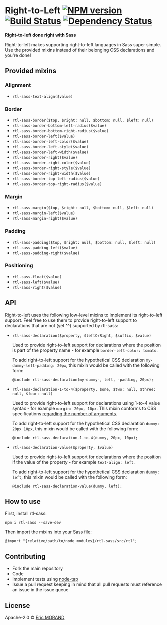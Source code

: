 # Right-to-Left [![NPM version][npm-image]][npm-url] [![Build Status][travis-image]][travis-url] [![Dependency Status][daviddm-image]][daviddm-url]

**Right-to-left done right with Sass**

Right-to-left makes supporting right-to-left languages in Sass super simple. Use the provided mixins instead of their belonging CSS declarations and you're done!

## Provided mixins

### Alignment

* `rtl-sass-text-align($value)`

### Border

* `rtl-sass-border($top, $right: null, $bottom: null, $left: null)`
* `rtl-sass-border-bottom-left-radius($value)`
* `rtl-sass-border-bottom-right-radius($value)`
* `rtl-sass-border-left($value)`
* `rtl-sass-border-left-color($value)`
* `rtl-sass-border-left-style($value)`
* `rtl-sass-border-left-width($value)`
* `rtl-sass-border-right($value)`
* `rtl-sass-border-right-color($value)`
* `rtl-sass-border-right-style($value)`
* `rtl-sass-border-right-width($value)`
* `rtl-sass-border-top-left-radius($value)`
* `rtl-sass-border-top-right-radius($value)`

### Margin

* `rtl-sass-margin($top, $right: null, $bottom: null, $left: null)`
* `rtl-sass-margin-left($value)`
* `rtl-sass-margin-right($value)`

### Padding

* `rtl-sass-padding($top, $right: null, $bottom: null, $left: null)`
* `rtl-sass-padding-left($value)`
* `rtl-sass-padding-right($value)`

### Positioning

* `rtl-sass-float($value)`
* `rtl-sass-left($value)` 
* `rtl-sass-right($value)`

## API

Right-to-left uses the following low-level mixins to implement its right-to-left support. Feel free to use them to provide right-to-left support to declarations that are not (yet ^^) supported by rtl-sass:

* `rtl-sass-declaration($property, $leftOrRight, $suffix, $value)`
    
   Used to provide right-to-left support for declarations where the position is part of the property name - for example `border-left-color: tomato`.
   
   To add right-to-left support for the hypothetical CSS declaration `my-dummy-left-padding: 20px`, this mixin would be called with the following form:
   
   `@include rtl-sass-declaration(my-dummy-, left, -padding, 20px);`
      
* `rtl-sass-declaration-1-to-4($property, $one, $two: null, $three: null, $four: null)`

   Used to provide right-to-left support for declarations using 1-to-4 value syntax - for example `margin: 20px, 10px`. This mixin conforms to CSS specifications [regarding the number of arguments](https://developer.mozilla.org/en-US/docs/Web/CSS/Shorthand_properties#Tricky_edge_cases).
  
   To add right-to-left support for the hypothetical CSS declaration `dummy: 20px 10px`, this mixin would be called with the following form:
   
   `@include rtl-sass-declaration-1-to-4(dummy, 20px, 10px);`
  
* `rtl-sass-declaration-value($property, $value)`

   Used to provide right-to-left support for declarations where the position if the value of the property - for example `text-align: left`.
   
   To add right-to-left support for the hypothetical CSS declaration `dummy: left`, this mixin would be called with the following form:
   
   `@include rtl-sass-declaration-value(dummy, left);`

## How to use

First, install rtl-sass:

`npm i rtl-sass --save-dev`

Then import the mixins into your Sass file:
 
`@import "{relative/path/to/node_modules}/rtl-sass/src/rtl";`

## Contributing

* Fork the main repository
* Code
* Implement tests using [node-tap](https://github.com/tapjs/node-tap)
* Issue a pull request keeping in mind that all pull requests must reference an issue in the issue queue

## License

Apache-2.0 © [Eric MORAND]()

[npm-image]: https://badge.fury.io/js/rtl-sass.svg
[npm-url]: https://npmjs.org/package/rtl-sass
[travis-image]: https://travis-ci.org/ericmorand/rtl-sass.svg?branch=master
[travis-url]: https://travis-ci.org/ericmorand/rtl-sass
[daviddm-image]: https://david-dm.org/ericmorand/rtl-sass.svg?theme=shields.io
[daviddm-url]: https://david-dm.org/ericmorand/rtl-sass